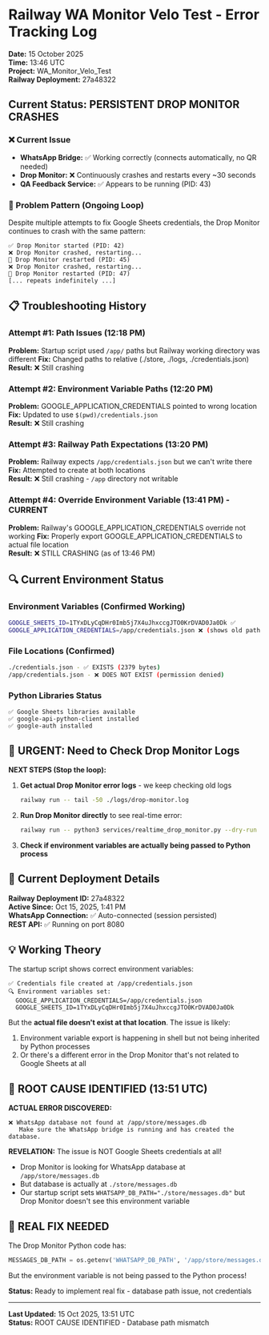 # Railway WA Monitor Velo Test - Error Tracking Log

**Date:** 15 October 2025  
**Time:** 13:46 UTC  
**Project:** WA_Monitor_Velo_Test  
**Railway Deployment:** 27a48322  

## Current Status: PERSISTENT DROP MONITOR CRASHES

### ❌ Current Issue
- **WhatsApp Bridge:** ✅ Working correctly (connects automatically, no QR needed)
- **Drop Monitor:** ❌ Continuously crashes and restarts every ~30 seconds
- **QA Feedback Service:** ✅ Appears to be running (PID: 43)

### 🔄 Problem Pattern (Ongoing Loop)
Despite multiple attempts to fix Google Sheets credentials, the Drop Monitor continues to crash with the same pattern:

```
✅ Drop Monitor started (PID: 42)
❌ Drop Monitor crashed, restarting...
🔄 Drop Monitor restarted (PID: 45)
❌ Drop Monitor crashed, restarting...
🔄 Drop Monitor restarted (PID: 47)
[... repeats indefinitely ...]
```

## 📋 Troubleshooting History

### Attempt #1: Path Issues (12:18 PM)
**Problem:** Startup script used `/app/` paths but Railway working directory was different
**Fix:** Changed paths to relative (./store, ./logs, ./credentials.json)  
**Result:** ❌ Still crashing

### Attempt #2: Environment Variable Paths (12:20 PM) 
**Problem:** GOOGLE_APPLICATION_CREDENTIALS pointed to wrong location
**Fix:** Updated to use `$(pwd)/credentials.json`  
**Result:** ❌ Still crashing

### Attempt #3: Railway Path Expectations (13:20 PM)
**Problem:** Railway expects `/app/credentials.json` but we can't write there
**Fix:** Attempted to create at both locations  
**Result:** ❌ Still crashing - `/app` directory not writable

### Attempt #4: Override Environment Variable (13:41 PM) - CURRENT
**Problem:** Railway's GOOGLE_APPLICATION_CREDENTIALS override not working
**Fix:** Properly export GOOGLE_APPLICATION_CREDENTIALS to actual file location  
**Result:** ❌ STILL CRASHING (as of 13:46 PM)

## 🔍 Current Environment Status

### Environment Variables (Confirmed Working)
```bash
GOOGLE_SHEETS_ID=1TYxDLyCqDHr0Imb5j7X4uJhxccgJTO0KrDVAD0Ja0Dk ✅
GOOGLE_APPLICATION_CREDENTIALS=/app/credentials.json ❌ (shows old path in logs)
```

### File Locations (Confirmed)
```bash
./credentials.json - ✅ EXISTS (2379 bytes)
/app/credentials.json - ❌ DOES NOT EXIST (permission denied)
```

### Python Libraries Status
```
✅ Google Sheets libraries available
✅ google-api-python-client installed
✅ google-auth installed
```

## 🚨 URGENT: Need to Check Drop Monitor Logs

**NEXT STEPS (Stop the loop):**

1. **Get actual Drop Monitor error logs** - we keep checking old logs
   ```bash
   railway run -- tail -50 ./logs/drop-monitor.log
   ```

2. **Run Drop Monitor directly** to see real-time error:
   ```bash
   railway run -- python3 services/realtime_drop_monitor.py --dry-run
   ```

3. **Check if environment variables are actually being passed to Python process**

## 🔧 Current Deployment Details

**Railway Deployment ID:** 27a48322  
**Active Since:** Oct 15, 2025, 1:41 PM  
**WhatsApp Connection:** ✅ Auto-connected (session persisted)  
**REST API:** ✅ Running on port 8080  

## 💡 Working Theory

The startup script shows correct environment variables:
```
✅ Credentials file created at /app/credentials.json
🔍 Environment variables set:
  GOOGLE_APPLICATION_CREDENTIALS=/app/credentials.json
  GOOGLE_SHEETS_ID=1TYxDLyCqDHr0Imb5j7X4uJhxccgJTO0KrDVAD0Ja0Dk
```

But the **actual file doesn't exist at that location**. The issue is likely:
1. Environment variable export is happening in shell but not being inherited by Python processes
2. Or there's a different error in the Drop Monitor that's not related to Google Sheets at all

## 🎯 ROOT CAUSE IDENTIFIED (13:51 UTC)

**ACTUAL ERROR DISCOVERED:**
```
❌ WhatsApp database not found at /app/store/messages.db
   Make sure the WhatsApp bridge is running and has created the database.
```

**REVELATION:** The issue is NOT Google Sheets credentials at all!
- Drop Monitor is looking for WhatsApp database at `/app/store/messages.db`
- But database is actually at `./store/messages.db` 
- Our startup script sets `WHATSAPP_DB_PATH="./store/messages.db"` but Drop Monitor doesn't see this environment variable

## 🔧 REAL FIX NEEDED

The Drop Monitor Python code has:
```python
MESSAGES_DB_PATH = os.getenv('WHATSAPP_DB_PATH', '/app/store/messages.db')
```

But the environment variable is not being passed to the Python process!

**Status:** Ready to implement real fix - database path issue, not credentials

---

**Last Updated:** 15 Oct 2025, 13:51 UTC  
**Status:** ROOT CAUSE IDENTIFIED - Database path mismatch
